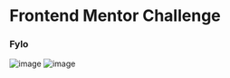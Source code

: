 
# Frontend Mentor Challenge

### Fylo

![image](https://github.com/Seyi-Amusan/Seyi-Amusa/assets/131811805/c6ae9424-547c-41e6-9eca-bd4bc38ed1ba)
![image](https://github.com/Seyi-Amusan/Seyi-Amusa/assets/131811805/3bdc0b27-c077-4a84-9f74-94fcf1661ccc)
